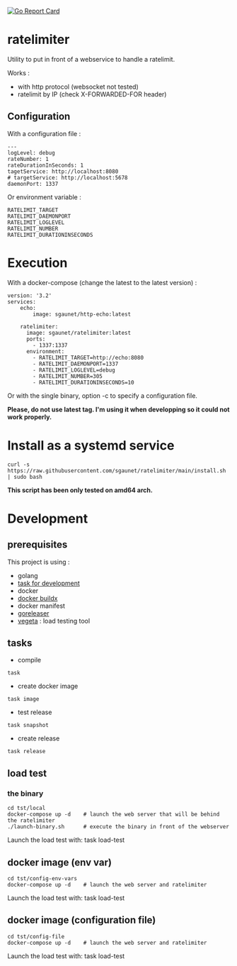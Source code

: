 [![Go Report Card](https://goreportcard.com/badge/github.com/sgaunet/ratelimiter)](https://goreportcard.com/report/github.com/sgaunet/ratelimiter)

# ratelimiter

Utility to put in front of a webservice to handle a ratelimit. 

Works :

* with http protocol (websocket not tested)
* ratelimit by IP (check X-FORWARDED-FOR header)

## Configuration

With a configuration file :

```
---
logLevel: debug
rateNumber: 1  
rateDurationInSeconds: 1
tagetService: http://localhost:8080
# targetService: http://localhost:5678
daemonPort: 1337
```

Or environment variable :

```
RATELIMIT_TARGET
RATELIMIT_DAEMONPORT
RATELIMIT_LOGLEVEL
RATELIMIT_NUMBER
RATELIMIT_DURATIONINSECONDS
```

# Execution

With a docker-compose (change the latest to the latest version) :


```
version: '3.2'
services:
    echo:
        image: sgaunet/http-echo:latest

    ratelimiter:
      image: sgaunet/ratelimiter:latest
      ports:
        - 1337:1337
      environment:
        - RATELIMIT_TARGET=http://echo:8080
        - RATELIMIT_DAEMONPORT=1337
        - RATELIMIT_LOGLEVEL=debug
        - RATELIMIT_NUMBER=305
        - RATELIMIT_DURATIONINSECONDS=10
```

Or with the single binary, option -c to specify a configuration file.

**Please, do not use latest tag. I'm using it when developping so it could not work properly.**

# Install as a systemd service

```
curl -s https://raw.githubusercontent.com/sgaunet/ratelimiter/main/install.sh | sudo bash
```

**This script has been only tested on amd64 arch.**

# Development

## prerequisites

This project is using :

* golang
* [task for development](https://taskfile.dev/#/)
* docker
* [docker buildx](https://github.com/docker/buildx)
* docker manifest
* [goreleaser](https://goreleaser.com/)
* [vegeta](https://github.com/tsenart/vegeta) : load testing tool

## tasks

* compile

```
task 
```

* create docker image

```
task image
```

* test release

```
task snapshot
```

* create release

```
task release
```

## load test

### the binary

```
cd tst/local
docker-compose up -d    # launch the web server that will be behind the ratelimiter
./launch-binary.sh      # execute the binary in front of the webserver
```

Launch the load test with: task load-test

## docker image (env var)

```
cd tst/config-env-vars
docker-compose up -d    # launch the web server and ratelimiter
```

Launch the load test with: task load-test

## docker image (configuration file)

```
cd tst/config-file
docker-compose up -d    # launch the web server and ratelimiter
```

Launch the load test with: task load-test
